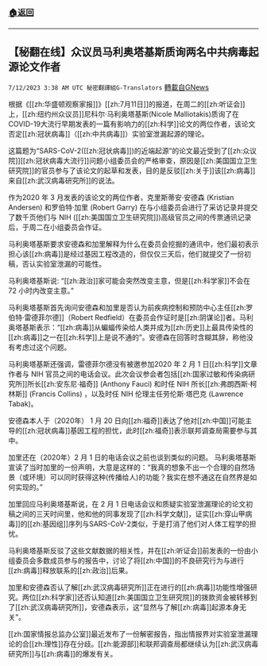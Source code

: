 ###  [:house:返回](README.md)
---


## 【秘翻在线】众议员马利奥塔基斯质询两名中共病毒起源论文作者
`7/12/2023 3:38 AM UTC 秘密翻譯組G-Translators` [轉載自GNews](https://gnews.org/articles/1453859)

根据《[[zh:华盛顿观察家报]]》[[zh:7月11日]]的报道，在周二的[[zh:听证会]]上，[[zh:纽约州众议员]]尼科尔·马利奥塔基斯(Nicole Malliotakis)质询了在COVID-19大流行早期发表的一篇有影响力的[[zh:科学]]论文的两位作者，该论文否定[[zh:冠状病毒]]（[[zh:中共病毒]]）实验室泄漏起源的理论。

这篇题为“SARS-CoV-2([[zh:冠状病毒]])的近端起源”的论文最近受到了[[zh:众议院]][[zh:冠状病毒大流行]]问题小组委员会的严格审查，原因是[[zh:美国国立卫生研究院]]的官员参与了该论文的起草和发表，目的是反驳[[zh:关于]]该[[zh:病毒]]来自[[zh:武汉病毒研究所]]的说法。

作为2020 年 3 月发表的该论文的两位作者，克里斯蒂安·安德森 (Kristian Andersen) 和罗伯特·加里 (Robert Garry) 在与小组委员会进行了采访记录并提交了数千页他们与 NIH ([[zh:美国国立卫生研究院]])高级官员之间的传票通讯记录后，于周二在小组委员会作证。

马利奥塔基斯要求安德森和加里解释为什么在委员会挖掘的通讯中，他们最初表示担心该[[zh:病毒]]是经过基因工程改造的，但仅仅三天后，他们就提交了一份初稿，否认实验室泄漏的可能性。

马利奥塔基斯说: “[[zh:政治]]家可能会突然改变主意，但是[[zh:科学家]]不会在 72 小时内改变主意。”

马利奥塔基斯首先询问安德森和加里是否认为前疾病控制和预防中心主任[[zh:罗伯特·雷德菲尔德]]（Robert Redfield）在委员会作证时是[[zh:阴谋论]]者。马利奥塔基斯表示：“[[zh:病毒]]从蝙蝠传染给人类并成为[[zh:历史]]上最具传染性的[[zh:病毒]]之一在[[zh:科学]]上是说不通的”。安德森在回答时含糊其辞，称他没有考虑过这个问题。

马利奥塔基斯还强调，雷德菲尔德没有被邀参加2020 年 2 月 1 日[[zh:科学]]文章作者与 NIH 官员之间的电话会议。此次会议参会者包括[[zh:国家过敏和传染病研究所]]所长[[zh:安东尼·福奇]] (Anthony Fauci) 和时任 NIH 所长[[zh:弗朗西斯·柯林斯]] (Francis Collins)  ，以及时任 NIH 伦理主任劳伦斯·塔巴克 (Lawrence Tabak)。

安德森本人于（2020年） 1 月 20 日向[[zh:福奇]]表达了他对[[zh:中国]]可能主导的[[zh:冠状病毒]]基因工程的担忧，此时[[zh:福奇]]表示联邦调查局需要参与其中。

加里还在（2020年）2 月 1 日的电话会议之前也谈到类似的问题。 马利奥塔基斯宣读了当时加里的一份声明，大意是这样的：“我真的想象不出一个合理的自然场景（或环境）可以同时获得这种(传播给人)的功能？我实在想不通这在自然界是如何实现的。”

加里回应马利奥塔基斯说，在 2 月 1 日电话会议和质疑实验室泄漏理论的论文初稿之间的三天时间里，他和他的同事发现了[[zh:科学文献]]，证实[[zh:穿山甲病毒]]的[[zh:基因组]]序列与SARS-CoV-2类似，于是打消了他们对人体工程学的担忧。

马利奥塔基斯反驳了这些文献数据的相关性，并在[[zh:听证会]]前发表的一份由小组委员会多数成员参与的报告中，讨论了将[[zh:中国]]的不良研究行为与进行[[zh:病毒]]释放联系的[[zh:政治]]后果。

加里和安德森否认了解[[zh:武汉病毒研究所]]正在进行的[[zh:病毒]]功能性增强研究。两位[[zh:科学家]]还否认知道[[zh:美国国立卫生研究院]]的拨款资金被转移到了[[zh:武汉病毒研究所]]，安德森表示，这“显然与了解[[zh:病毒]]起源本身无关”。

[[zh:国家情报总监办公室]]最近发布了一份解密报告，指出情报界对实验室泄漏理论的合[[zh:理性]]存在分歧。[[zh:能源部]]和联邦调查局都继续认为[[zh:武汉病毒研究所]]与[[zh:病毒]]的爆发有关。
